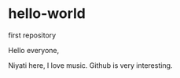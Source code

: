 # hello-world
first repository

Hello everyone,

Niyati here, I love music.
Github is very interesting.
